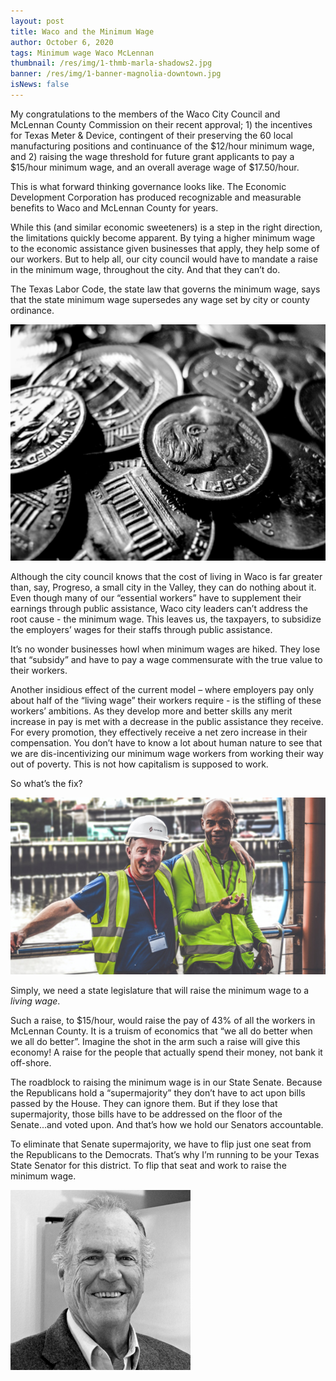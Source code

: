 ```yaml
---
layout: post
title: Waco and the Minimum Wage
author: October 6, 2020
tags: Minimum wage Waco McLennan
thumbnail: /res/img/1-thmb-marla-shadows2.jpg
banner: /res/img/1-banner-magnolia-downtown.jpg
isNews: false
---
```

My congratulations to the members of the Waco City Council and McLennan County Commission on their recent approval; 1) the incentives for Texas Meter & Device, contingent of their preserving the 60 local manufacturing positions and continuance of the $12/hour minimum wage, and 2) raising the wage threshold for future grant applicants to pay a $15/hour minimum wage, and an overall average wage of $17.50/hour. 

This is what forward thinking governance looks like. The Economic Development Corporation has produced recognizable and measurable benefits to Waco and McLennan County for years. 

While this (and similar economic sweeteners) is a step in the right direction, the limitations quickly become apparent. By tying a higher minimum wage to the economic assistance given businesses that apply, they help some of our workers. But to help all, our city council would have to mandate a raise in the minimum wage, throughout the city. And that they can’t do.

The Texas Labor Code, the state law that governs the minimum wage, says that the state minimum wage supersedes any wage set by city or county ordinance.

![](/res/img/pic1-shot-by-cerqueira-myez0asmj7c-unsplash.jpg)

Although the city council knows that the cost of living in Waco is far greater than, say, Progreso, a small city in the Valley, they can do nothing about it. Even though many of our “essential workers” have to supplement their earnings through public assistance, Waco city leaders can’t address the root cause - the minimum wage. This leaves us, the taxpayers, to subsidize the employers’ wages for their staffs through public assistance.

It’s no wonder businesses howl when minimum wages are hiked. They lose that “subsidy” and have to pay a wage commensurate with the true value to their workers.

Another insidious effect of the current model – where employers pay only about half of the “living wage” their workers require - is the stifling of these workers’ ambitions. As they develop more and better skills any merit increase in pay is met with a decrease in the public assistance they receive. For every promotion, they effectively receive a net zero increase in their compensation. You don’t have to know a lot about human nature to see that we are dis-incentivizing our minimum wage workers from working their way out of poverty. This is not how capitalism is supposed to work.

So what’s the fix? 

![](/res/img/pc2-k-mitch-hodge-esi7nknkxmw-unsplash.jpg)

Simply, we need a state legislature that will raise the minimum wage to a *living wage*. 

Such a raise, to $15/hour, would raise the pay of 43% of all the workers in McLennan County. It is a truism of economics that “we all do better when we all do better”. Imagine the shot in the arm such a raise will give this economy! A raise for the people that actually spend their money, not bank it off-shore.

The roadblock to raising the minimum wage is in our State Senate. Because the Republicans hold a “supermajority” they don’t have to act upon bills passed by the House. They can ignore them. But if they lose that supermajority, those bills have to be addressed on the floor of the Senate...and voted upon. And that’s how we hold our Senators accountable.

To eliminate that Senate supermajority, we have to flip just one seat from the Republicans to the Democrats. That’s why I’m running to be your Texas State Senator for this district. To flip that seat and work to raise the minimum wage.

![](/res/img/robert-portrait-square-sm.jpg "I'm Robert Vick and I will value your vote and represent you, not West Texas billionaires.")